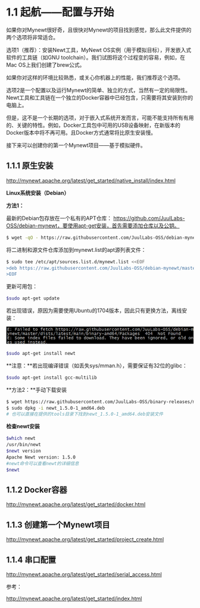# 1.1 起航——配置与开始

如果你对Mynewt很好奇，且很快对Mynewt的项目找到感觉，那么此文件提供的两个选项将非常适合。

选项1（推荐）：安装Newt工具，MyNewt OS实例（用于模拟目标），开发嵌入式软件的工具链（如GNU toolchain）。我们试图将这个过程变的容易，例如，在Mac OS上我们创建了brew公式。

如果你对这样的环境比较熟悉，或关心你机器上的性能，我们推荐这个选项。



选项2是一个配置以及运行Mynewt的简单、独立的方式，当然有一定的局限性。Newt工具和工具链在一个独立的Docker容器中已经包含，只需要将其安装到你的电脑上。

但是，这不是一个长期的选项，对于嵌入式系统开发而言，可能不能支持所有有用的、关键的特性。例如，Docker工具包中可用的USB设备映射，在新版本的Docker版本中将不再可用。且Docker方式通常将比原生安装慢。

接下来可以创建你的第一个Mynewt项目——基于模拟硬件。

## 1.1.1 原生安装

http://mynewt.apache.org/latest/get_started/native_install/index.html

**Linux系统安装（Debian）**

**方法1：**

最新的Debian包存放在一个私有的APT仓库： https://github.com/JuulLabs-OSS/debian-mynewt，要使用apt-get安装，首先需要添加仓库以及公钥。

```sh
$ wget -qO - https://raw.githubusercontent.com/JuulLabs-OSS/debian-mynewt/master/mynewt.gpg.key | sudo apt-key add -
```

将二进制和源文件仓库添加到mynewt.list的apt源列表文件：

```sh
$ sudo tee /etc/apt/sources.list.d/mynewt.list <<EOF
>deb https://raw.githubusercontent.com/JuulLabs-OSS/debian-mynewt/master latest main
>EOF
```

更新可用包：

```sh
$sudo apt-get update
```

若出现错误，原因为需要使用Ubuntu的1704版本，因此只有更换方法，离线安装：

![1547001210968](..\images\install_error_1.png)

```sh
$sudo apt-get install newt
```

**注意：**若出现编译错误（如丢失sys/mman.h），需要保证有32位的glibc：

```sh
$sudo apt-get install gcc-multilib
```



**方法2：**手动下载安装

```sh
$ wget https://raw.githubusercontent.com/JuulLabs-OSS/binary-releases/master/mynewt-newt-tools_1.5.0/newt_1.5.0-1_amd64.deb
$ sudo dpkg -i newt_1.5.0-1_amd64.deb
# 也可以直接在提供的tools目录下找到newt_1.5.0-1_amd64.deb安装文件
```

**检查newt安装**

```sh
$which newt
/usr/bin/newt
$newt version
Apache Newt version: 1.5.0
#newt命令可以查看newt的详细信息
$newt
```



## 1.1.2 Docker容器

http://mynewt.apache.org/latest/get_started/docker.html

## 1.1.3 创建第一个Mynewt项目

http://mynewt.apache.org/latest/get_started/project_create.html

## 1.1.4 串口配置

http://mynewt.apache.org/latest/get_started/serial_access.html



参考：

http://mynewt.apache.org/latest/get_started/index.html